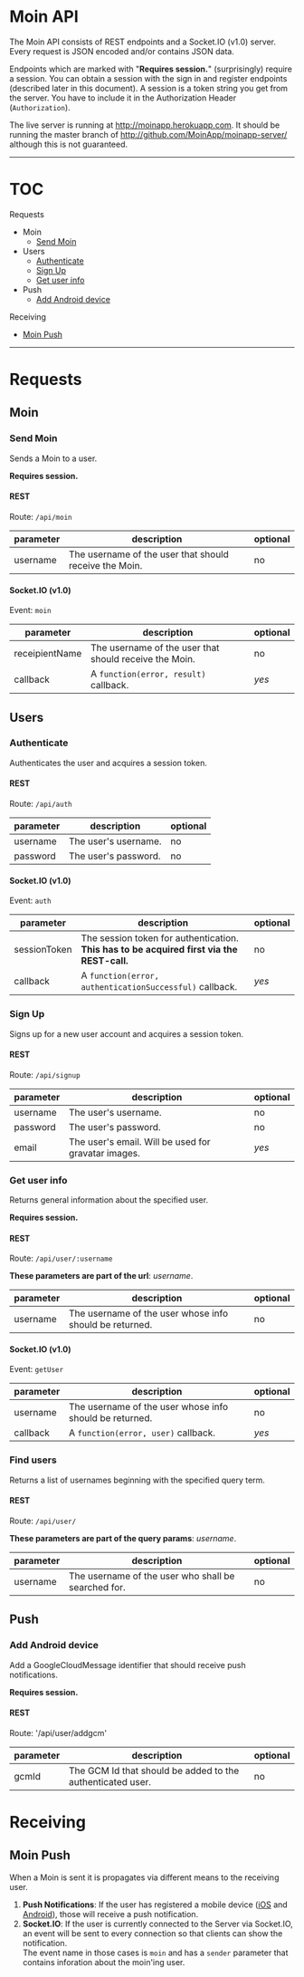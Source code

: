 # Moin API

The Moin API consists of REST endpoints and a Socket.IO (v1.0) server.
Every request is JSON encoded and/or contains JSON data.

Endpoints which are marked with "**Requires session.**" (surprisingly) require a session. You can obtain a session with the sign in and register endpoints (described later in this document).
A session is a token string you get from the server. You have to include it in the Authorization Header (`Authorization`).

The live server is running at http://moinapp.herokuapp.com. It should be running the master branch of http://github.com/MoinApp/moinapp-server/ although this is not guaranteed.

---

# TOC

Requests
  * Moin
    * [Send Moin](#send-moin)
  * Users
    * [Authenticate](#authenticate)
    * [Sign Up](#sign-up)
    * [Get user info](#get-user-info)
  * Push
    * [Add Android device](#add-android-device)

Receiving
  * [Moin Push](#moin-push)
  
---

# Requests

## Moin

### Send Moin
Sends a Moin to a user.

**Requires session.**

#### REST
Route: `/api/moin`

|parameter|description|optional|
|---------|-----------|--------|
|username | The username of the user that should receive the Moin. | no |

#### Socket.IO (v1.0)
Event: `moin`

|parameter|description|optional|
|---------|-----------|--------|
| receipientName | The username of the user that should receive the Moin. | no |
| callback | A `function(error, result)` callback. | *yes*

## Users

### Authenticate
Authenticates the user and acquires a session token.

#### REST
Route: `/api/auth`

|parameter|description|optional|
|---------|-----------|--------|
|username | The user's username. | no |
|password | The user's password. | no |

#### Socket.IO (v1.0)
Event: `auth`

|parameter|description|optional|
|---------|-----------|--------|
|sessionToken | The session token for authentication. **This has to be acquired first via the REST-call.** | no |
|callback | A `function(error, authenticationSuccessful)` callback. | *yes* |

### Sign Up
Signs up for a new user account and acquires a session token.

#### REST
Route: `/api/signup`

|parameter|description|optional|
|---------|-----------|--------|
|username | The user's username. | no |
|password | The user's password. | no |
|email | The user's email. Will be used for gravatar images. | *yes* |

### Get user info
Returns general information about the specified user.

**Requires session.**

#### REST
Route: `/api/user/:username`

**These parameters are part of the url**: *username*.

|parameter|description|optional|
|---------|-----------|--------|
|username | The username of the user whose info should be returned. | no |

#### Socket.IO (v1.0)
Event: `getUser`

|parameter|description|optional|
|---------|-----------|--------|
|username | The username of the user whose info should be returned. | no |
|callback | A `function(error, user)` callback. | *yes* |

### Find users
Returns a list of usernames beginning with the specified query term.

#### REST
Route: `/api/user/`

**These parameters are part of the query params**: *username*.

|parameter|description|optional|
|---------|-----------|--------|
|username | The username of the user who shall be searched for. | no |


## Push

### Add Android device
Add a GoogleCloudMessage identifier that should receive push notifications.

**Requires session.**

#### REST
Route: '/api/user/addgcm'

|parameter|description|optional|
|---------|-----------|--------|
|gcmId    | The GCM Id that should be added to the authenticated user. | no |

# Receiving

## Moin Push

When a Moin is sent it is propagates via different means to the receiving user.

1. **Push Notifications**: If the user has registered a mobile device ([iOS](https://github.com/MoinApp/moinapp-ios) and [Android](https://github.com/MoinApp/moinapp-android)), those will receive a push notification.
2. **Socket.IO**: If the user is currently connected to the Server via Socket.IO, an event will be sent to every connection so that clients can show the notification.<br>
  The event name in those cases is `moin` and has a `sender` parameter that contains inforation about the moin'ing user.
